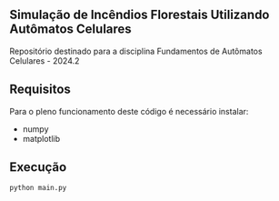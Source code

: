 ## Simulação de Incêndios Florestais Utilizando Autômatos Celulares

Repositório destinado para a disciplina Fundamentos de Autômatos Celulares - 2024.2

## Requisitos
Para o pleno funcionamento deste código é necessário instalar:

- numpy
- matplotlib

## Execução

```bash
python main.py
```
